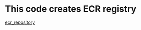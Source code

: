 # This code creates ECR registry

[ecr_repository](https://registry.terraform.io/providers/hashicorp/aws/latest/docs/resources/ecr_repository)
